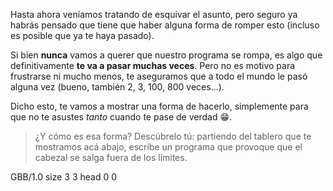 Hasta ahora veníamos tratando de esquivar el asunto, pero seguro ya habrás pensado que tiene que haber alguna forma de romper esto (incluso es posible que ya te haya pasado).

Si bien **nunca** vamos a querer que nuestro programa se rompa, es algo que definitivamente **te va a pasar muchas veces**. Pero no es motivo para frustrarse ni mucho menos, te aseguramos que a todo el mundo le pasó alguna vez (bueno, también 2, 3, 100, 800 veces...).

Dicho esto, te vamos a mostrar una forma de hacerlo, simplemente para que no te asustes _tanto_ cuando te pase de verdad :grin:.

> ¿Y cómo es esa forma? Descúbrelo tú: partiendo del tablero que te mostramos acá abajo, escribe un programa que provoque que el cabezal se salga fuera de los límites.

<gs-board> 
  GBB/1.0 
  size 3 3 
  head 0 0
</gs-board>